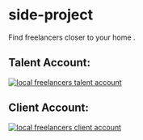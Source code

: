 # side-project
Find freelancers closer to your home .

## Talent Account:

[![local freelancers talent account](https://img.youtube.com/vi/R8xZW8OGD9Q/0.jpg)](https://youtu.be/R8xZW8OGD9Q "local freelancers talent account")

## Client Account:

[![local freelancers client account](https://img.youtube.com/vi/jB0xAQdsnfE/0.jpg)](https://youtu.be/jB0xAQdsnfE "local freelancers client account")

